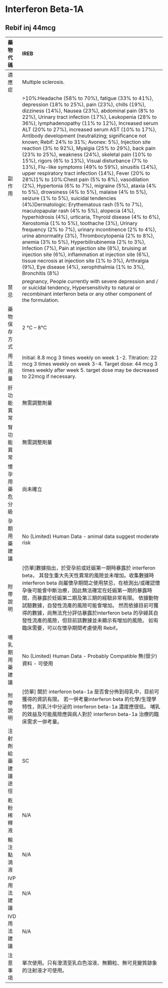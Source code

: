 # Interferon Beta-1A

## Rebif inj 44mcg

| 藥物代碼 | IREB |
| :--- | :--- |
| 適應症 | Multiple sclerosis. |
| 副作用 | &gt;10%:Headache \(58% to 70%\), fatigue \(33% to 41%\), depression \(18% to 25%\), pain \(23%\), chills \(19%\), dizziness \(14%\), Nausea \(23%\), abdominal pain \(8% to 22%\), Urinary tract infection \(17%\), Leukopenia \(28% to 36%\), lymphadenopathy \(11% to 12%\), Increased serum ALT \(20% to 27%\), increased serum AST \(10% to 17%\), Antibody development \(neutralizing; significance not known; Rebif: 24% to 31%; Avonex: 5%\), Injection site reaction \(3% to 92%\), Myalgia \(25% to 29%\), back pain \(23% to 25%\), weakness \(24%\), skeletal pain \(10% to 15%\), rigors \(6% to 13%\), Visual disturbance \(7% to 13%\), Flu-like symptoms \(49% to 59%\), sinusitis \(14%\), upper respiratory tract infection \(14%\), Fever \(20% to 28%\)1% to 10%:Chest pain \(5% to 8%\), vasodilation \(2%\), Hypertonia \(6% to 7%\), migraine \(5%\), ataxia \(4% to 5%\), drowsiness \(4% to 5%\), malaise \(4% to 5%\), seizure \(1% to 5%\), suicidal tendencies \(4%\)Dermatologic: Erythematous rash \(5% to 7%\), maculopapular rash \(4% to 5%\), alopecia \(4%\), hyperhidrosis \(4%\), urticaria, Thyroid disease \(4% to 6%\), Xerostomia \(1% to 5%\), toothache \(3%\), Urinary frequency \(2% to 7%\), urinary incontinence \(2% to 4%\), urine abnormality \(3%\), Thrombocytopenia \(2% to 8%\), anemia \(3% to 5%\), Hyperbilirubinemia \(2% to 3%\), Infection \(7%\), Pain at injection site \(8%\), bruising at injection site \(6%\), inflammation at injection site \(6%\), tissue necrosis at injection site \(1% to 3%\), Arthralgia \(9%\), Eye disease \(4%\), xerophthalmia \(1% to 3%\), Bronchitis \(8%\) |
| 禁忌 | pregnancy, People currently with severe depression and / or suicidal tendency, Hypersensitivity to natural or recombinant interferon beta or any other component of the formulation. |
| 藥物保存方式 | 2 °C – 8°C |
| 用法用量 | Initial: 8.8 mcg 3 times weekly on week 1-2. Titration: 22 mcg 3 times weekly on week 3-4. Target dose: 44 mcg 3 times weekly after week 5. target dose may be decreased to 22mcg if necessary. |
| 肝功能異常 | 無需調整劑量 |
| 腎功能異常 | 無需調整劑量 |
| 懷孕用藥危分級 | 尚未確立 |
| 孕期用藥建議 | No \(Limited\) Human Data - animal data suggest moderate risk |
| 附帶說明 | \[仿單\]數據指出，於受孕前或妊娠第一期時暴露於 interferon beta， 其發生重大先天性異常的風險並未增加。收集數據時 interferon beta 尚屬懷孕期間之使用禁忌，在檢測出/或確認懷孕後可能會中斷治療，因此無法確定在妊娠第一期的暴露時間，而暴露於妊娠第二期及第三期的經驗非常有限。 依據動物試驗數據，自發性流產的風險可能會增加。 然而依據目前可獲得的數據，尚無法充分評估暴露於interferon beta 的孕婦其自發性流產的風險，但目前該數據並未顯示有增加的風險。 如有臨床需要，可以在懷孕期間考慮使用 Rebif。 |
| 哺乳期用藥建議 | No \(Limited\) Human Data - Probably Compatible 無\(很少\)資料 - 可使用 |
| 附帶說明 | \[仿單\] 關於 interferon beta-1a 是否會分佈到母乳中，目前可獲得的資訊有限。 若一併考量interferon beta 的化學/生理學特性，則乳汁中分泌的 interferon beta-1a 濃度應很低。 哺乳的效益及可能風險應與病人對於 interferon beta-1a 治療的臨床需求一併考量。 |
| 注射劑給藥建議途徑 | SC |
| 乾粉稀釋液 | N/A |
| 輸注點滴液 | N/A |
| IVP 用法建議 | N/A |
| IVD 用法建議 | N/A |
| 注意事項 | 單次使用。只有澄清至乳白色溶液、無顆粒、無可見變質跡象的注射液才可使用。 |

